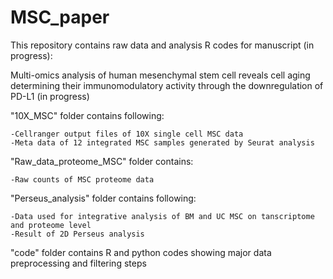 # MSC_paper

This repository contains raw data and analysis R codes for manuscript (in progress): 

Multi-omics analysis of human mesenchymal stem cell reveals cell aging determining their immunomodulatory activity through the downregulation of PD-L1 (in progress)

"10X_MSC" folder contains following:
    
    -Cellranger output files of 10X single cell MSC data
    -Meta data of 12 integrated MSC samples generated by Seurat analysis 
    
"Raw_data_proteome_MSC" folder contains:
    
    -Raw counts of MSC proteome data

"Perseus_analysis" folder contains following:

    -Data used for integrative analysis of BM and UC MSC on tanscriptome and proteome level
    -Result of 2D Perseus analysis
    
"code" folder contains R and python codes showing major data preprocessing and filtering steps 
    
